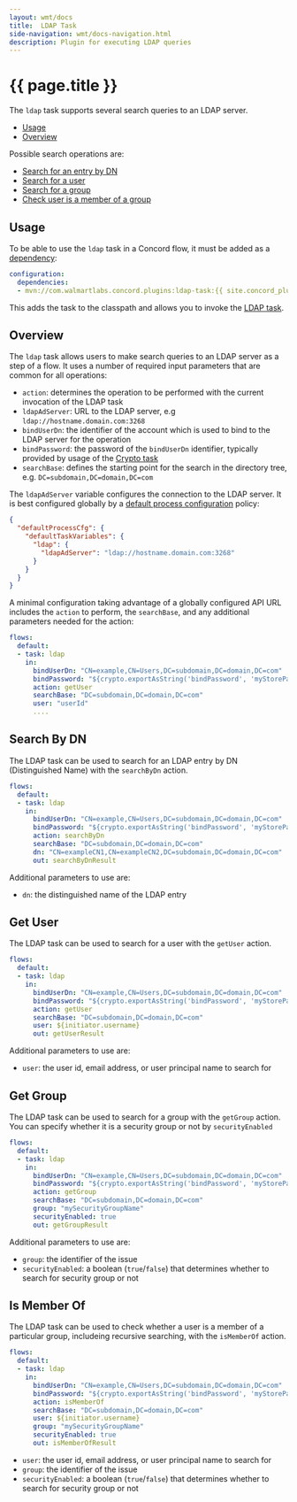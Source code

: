 ```yaml
---
layout: wmt/docs
title:  LDAP Task
side-navigation: wmt/docs-navigation.html
description: Plugin for executing LDAP queries
---
```


# {{ page.title }}

The `ldap` task supports several search queries to an LDAP server.

- [Usage](#usage)
- [Overview](#overview)

Possible search operations are: 

- [Search for an entry by DN](#search-by-dn)
- [Search for a user](#get-user)
- [Search for a group](#get-group)
- [Check user is a member of a group](#is-member-of)
  
<a name="usage"/>

## Usage

To be able to use the `ldap` task in a Concord flow, it must be added as a
[dependency](../processes-v2/configuration.html#dependencies):

```yaml
configuration:
  dependencies:
  - mvn://com.walmartlabs.concord.plugins:ldap-task:{{ site.concord_plugins_version }}
```

This adds the task to the classpath and allows you to invoke the
[LDAP task](#overview).

<a name="overview"/>

## Overview

The `ldap` task allows users to make search queries to an LDAP server as a step of
a flow. It uses a number of required input parameters that are common for all
operations:

- `action`: determines the operation to be performed with the current
  invocation of the LDAP task
- `ldapAdServer`: URL to the LDAP server, e.g `ldap://hostname.domain.com:3268`
- `bindUserDn`: the identifier of the account which is used to bind to the LDAP
  server for the operation
- `bindPassword`: the password of the `bindUserDn` identifier, typically
  provided by usage of the [Crypto task](./crypto.html)
- `searchBase`: defines the starting point for the search in the directory tree, e.g. `DC=subdomain,DC=domain,DC=com`

The `ldapAdServer` variable configures the
connection to the LDAP server. It is best configured globally by a
[default process configuration](../getting-started/policies.html#default-process-configuration-rule)
policy:

```json
{
  "defaultProcessCfg": {
    "defaultTaskVariables": {
      "ldap": {
        "ldapAdServer": "ldap://hostname.domain.com:3268"
      }
    }
  }
}
```

A minimal configuration taking advantage of a globally configured API URL
includes the `action` to perform, the `searchBase`, and any additional
parameters needed for the action:

```yaml
flows:
  default:
  - task: ldap
    in:
      bindUserDn: "CN=example,CN=Users,DC=subdomain,DC=domain,DC=com"
      bindPassword: "${crypto.exportAsString('bindPassword', 'myStorePassword')}"
      action: getUser
      searchBase: "DC=subdomain,DC=domain,DC=com"
      user: "userId"
      ....
```

<a name="searchByDn"/>

## Search By DN

The LDAP task can be used to search for an LDAP entry by DN (Distinguished Name)
with the `searchByDn` action.

```yaml
flows:
  default:
  - task: ldap
    in:
      bindUserDn: "CN=example,CN=Users,DC=subdomain,DC=domain,DC=com"
      bindPassword: "${crypto.exportAsString('bindPassword', 'myStorePassword')}"
      action: searchByDn
      searchBase: "DC=subdomain,DC=domain,DC=com"
      dn: "CN=exampleCN1,CN=exampleCN2,DC=subdomain,DC=domain,DC=com"
      out: searchByDnResult
```

Additional parameters to use are:

- `dn`: the distinguished name of the LDAP entry

<a name="getUser"/>

## Get User

The LDAP task can be used to search for a user with the `getUser` action.

```yaml
flows:
  default:
  - task: ldap
    in:
      bindUserDn: "CN=example,CN=Users,DC=subdomain,DC=domain,DC=com"
      bindPassword: "${crypto.exportAsString('bindPassword', 'myStorePassword')}"
      action: getUser
      searchBase: "DC=subdomain,DC=domain,DC=com"
      user: ${initiator.username}
      out: getUserResult
```

Additional parameters to use are:

- `user`: the user id, email address, or user principal name to search for

<a name="getGroup"/>

## Get Group

The LDAP task can be used to search for a group with the `getGroup` action. You
can specify whether it is a security group or not by `securityEnabled`

```yaml
flows:
  default:
  - task: ldap
    in:
      bindUserDn: "CN=example,CN=Users,DC=subdomain,DC=domain,DC=com"
      bindPassword: "${crypto.exportAsString('bindPassword', 'myStorePassword')}"
      action: getGroup
      searchBase: "DC=subdomain,DC=domain,DC=com"
      group: "mySecurityGroupName"
      securityEnabled: true
      out: getGroupResult
```

Additional parameters to use are:

- `group`: the identifier of the issue
- `securityEnabled`: a boolean (`true`/`false`) that determines whether to
  search for security group or not

<a name="isMemberOf"/>

## Is Member Of

The LDAP task can be used to check whether a user is a member of a particular
group, includeing recursive searching, with the `isMemberOf` action.

```yaml
flows:
  default:
  - task: ldap
    in:
      bindUserDn: "CN=example,CN=Users,DC=subdomain,DC=domain,DC=com"
      bindPassword: "${crypto.exportAsString('bindPassword', 'myStorePassword')}"
      action: isMemberOf
      searchBase: "DC=subdomain,DC=domain,DC=com"
      user: ${initiator.username}
      group: "mySecurityGroupName"
      securityEnabled: true
      out: isMemberOfResult
```

- `user`: the user id, email address, or user principal name to search for
- `group`: the identifier of the issue
- `securityEnabled`: a boolean (`true`/`false`) that determines whether to
  search for security group or not
